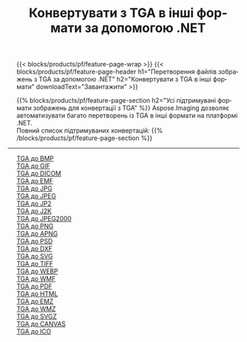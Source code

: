 ﻿---
title: Конвертувати з TGA в інші формати за допомогою .NET 
weight: 3920
url: /uk/net/conversion/from/tga 
lang: uk
langdirlevel: 2
locales: zh-hans,ja,it,ru,de,es,fr,nl,id,lt,pl,pt,vi,tr,ko,zh-hant,ar,hi,th,sv,cs,uk,he
description: За допомогою Aspose.Imaging ви можете легко конвертувати з TGA в інші формати
---

{{< blocks/products/pf/feature-page-wrap >}}
{{< blocks/products/pf/feature-page-header h1="Перетворення файлів зображень з TGA за допомогою .NET" h2="Конвертувати з TGA в інші формати" downloadText="Завантажити" >}}


{{% blocks/products/pf/feature-page-section  h2="Усі підтримувані формати зображень для конвертації з TGA" %}}
Aspose.Imaging дозволяє автоматизувати багато перетворень із TGA в інші формати на платформі .NET.
<br/>
Повний список підтримуваних конвертацій:
{{% /blocks/products/pf/feature-page-section %}}
<div class="container-fluid productfamilypage bg-gray">
    <div class="convertypes bg-gray agp-content section">
        <div class="container">
		<hr style="margin-left:-20px;"/>
		<div class="row other-converters">
		    <div class='col-md-2 other-converter remove-lp remove-rp'><a href="/imaging/uk/net/conversion/tga-to-bmp" >TGA до BMP</a></div><div class='col-md-2 other-converter remove-lp remove-rp'><a href="/imaging/uk/net/conversion/tga-to-gif" >TGA до GIF</a></div><div class='col-md-2 other-converter remove-lp remove-rp'><a href="/imaging/uk/net/conversion/tga-to-dicom" >TGA до DICOM</a></div><div class='col-md-2 other-converter remove-lp remove-rp'><a href="/imaging/uk/net/conversion/tga-to-emf" >TGA до EMF</a></div><div class='col-md-2 other-converter remove-lp remove-rp'><a href="/imaging/uk/net/conversion/tga-to-jpg" >TGA до JPG</a></div><div class='col-md-2 other-converter remove-lp remove-rp'><a href="/imaging/uk/net/conversion/tga-to-jpeg" >TGA до JPEG</a></div><div class='col-md-2 other-converter remove-lp remove-rp'><a href="/imaging/uk/net/conversion/tga-to-jp2" >TGA до JP2</a></div><div class='col-md-2 other-converter remove-lp remove-rp'><a href="/imaging/uk/net/conversion/tga-to-j2k" >TGA до J2K</a></div><div class='col-md-2 other-converter remove-lp remove-rp'><a href="/imaging/uk/net/conversion/tga-to-jpeg2000" >TGA до JPEG2000</a></div><div class='col-md-2 other-converter remove-lp remove-rp'><a href="/imaging/uk/net/conversion/tga-to-png" >TGA до PNG</a></div><div class='col-md-2 other-converter remove-lp remove-rp'><a href="/imaging/uk/net/conversion/tga-to-apng" >TGA до APNG</a></div><div class='col-md-2 other-converter remove-lp remove-rp'><a href="/imaging/uk/net/conversion/tga-to-psd" >TGA до PSD</a></div><div class='col-md-2 other-converter remove-lp remove-rp'><a href="/imaging/uk/net/conversion/tga-to-dxf" >TGA до DXF</a></div><div class='col-md-2 other-converter remove-lp remove-rp'><a href="/imaging/uk/net/conversion/tga-to-svg" >TGA до SVG</a></div><div class='col-md-2 other-converter remove-lp remove-rp'><a href="/imaging/uk/net/conversion/tga-to-tiff" >TGA до TIFF</a></div><div class='col-md-2 other-converter remove-lp remove-rp'><a href="/imaging/uk/net/conversion/tga-to-webp" >TGA до WEBP</a></div><div class='col-md-2 other-converter remove-lp remove-rp'><a href="/imaging/uk/net/conversion/tga-to-wmf" >TGA до WMF</a></div><div class='col-md-2 other-converter remove-lp remove-rp'><a href="/imaging/uk/net/conversion/tga-to-pdf" >TGA до PDF</a></div><div class='col-md-2 other-converter remove-lp remove-rp'><a href="/imaging/uk/net/conversion/tga-to-html" >TGA до HTML</a></div><div class='col-md-2 other-converter remove-lp remove-rp'><a href="/imaging/uk/net/conversion/tga-to-emz" >TGA до EMZ</a></div><div class='col-md-2 other-converter remove-lp remove-rp'><a href="/imaging/uk/net/conversion/tga-to-wmz" >TGA до WMZ</a></div><div class='col-md-2 other-converter remove-lp remove-rp'><a href="/imaging/uk/net/conversion/tga-to-svgz" >TGA до SVGZ</a></div><div class='col-md-2 other-converter remove-lp remove-rp'><a href="/imaging/uk/net/conversion/tga-to-canvas" >TGA до CANVAS</a></div><div class='col-md-2 other-converter remove-lp remove-rp'><a href="/imaging/uk/net/conversion/tga-to-ico" >TGA до ICO</a></div>
                </div>
        </div>
    </div>
</div>
<br/>

